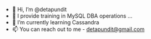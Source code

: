 - 👋 Hi, I’m @detapundit
- 👀 I provide training in MySQL DBA operations ...
- 🌱 I’m currently learning Cassandra
- 📫 You can reach out to me - detapundit@gmail.com

<!---
detapundit/detapundit is a ✨ special ✨ repository because its `README.md` (this file) appears on your GitHub profile.
You can click the Preview link to take a look at your changes.
--->
